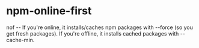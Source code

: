 # npm-online-first

nof -- If you're online, it installs/caches npm packages with --force (so you get fresh packages). If you're offline, it installs cached packages with --cache-min.
